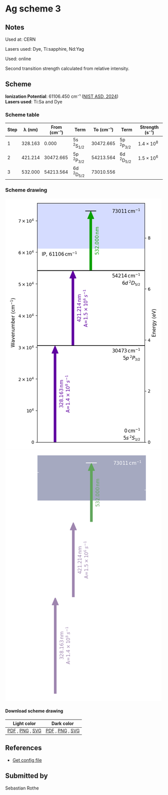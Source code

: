 # Ag scheme 3

## Notes

Used at: CERN

Lasers used: Dye, Ti:sapphire, Nd:Yag

Used: online

Second transition strength calculated from relative intensity.





## Scheme

**Ionization Potential**: 61106.450 cm⁻¹ ([NIST ASD, 2024](https://www.nist.gov/pml/atomic-spectra-database))  
**Lasers used**: Ti:Sa and Dye

### Scheme table

| Step | λ (nm)  | From (cm⁻¹) |              Term              | To (cm⁻¹) |              Term              |    Strength (s⁻¹)    |
| ---- | ------- | ----------- | ------------------------------ | --------- | ------------------------------ | -------------------- |
| 1    | 328.163 | 0.000       | 5s <sup>2</sup>S<sub>1/2</sub> | 30472.665 | 5p <sup>2</sup>P<sub>3/2</sub> | 1.4 × 10<sup>8</sup> |
| 2    | 421.214 | 30472.665   | 5p <sup>2</sup>P<sub>3/2</sub> | 54213.564 | 6d <sup>2</sup>D<sub>5/2</sub> | 1.5 × 10<sup>6</sup> |
| 3    | 532.000 | 54213.564   | 6d <sup>2</sup>D<sub>5/2</sub> | 73010.556 |                                |                      |


### Scheme drawing

![ag scheme, light mode](ag-003/ag-003-light.png#only-light)
![ag scheme, dark mode](ag-003/ag-003-dark-web.png#only-dark)

#### Download scheme drawing

|                                            Light color                                            |                                           Dark color                                           |
| ------------------------------------------------------------------------------------------------- | ---------------------------------------------------------------------------------------------- |
| [PDF](ag-003/ag-003-light.pdf) , [PNG](ag-003/ag-003-light.png) , [SVG](ag-003/ag-003-light.svg)  | [PDF](ag-003/ag-003-dark.pdf) , [PNG](ag-003/ag-003-dark.png) , [SVG](ag-003/ag-003-dark.svg)  |


## References

  - [Get config file](https://github.com/RIMS-Code/rims-code.github.io/blob/main/db/ag-003.json)



## Submitted by

Sebastian Rothe

